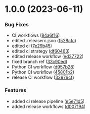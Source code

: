 # 1.0.0 (2023-06-11)


### Bug Fixes

* CI workflows ([84a6f16](https://github.com/samyn92/netroute-operator/commit/84a6f1678804d39af2a9f03e4b9dc62e136a74b2))
* edited .releaserc.json ([f528afc](https://github.com/samyn92/netroute-operator/commit/f528afc91e6351efcd18c5578648589ae01fb1aa))
* edited ci ([7e29b45](https://github.com/samyn92/netroute-operator/commit/7e29b454777f72f1c2dc2280ecb37d4ae5b0cb22))
* edited ci strategy ([df60463](https://github.com/samyn92/netroute-operator/commit/df60463daf9514ba6d3b012f178512a00fc458b6))
* edited release workflow ([ed37722](https://github.com/samyn92/netroute-operator/commit/ed377227506b35f365c050d1bb791828435b7b8a))
* fixed branch ref ([33c90ed](https://github.com/samyn92/netroute-operator/commit/33c90eddd9469b500dbab3e2c975957b0ae62e8b))
* Python CI workflow ([d957b28](https://github.com/samyn92/netroute-operator/commit/d957b28a4c620f5924ce87adc2cb3285ce84782e))
* Python CI workflow ([45801b2](https://github.com/samyn92/netroute-operator/commit/45801b2b199a6bd2a8c6f4caec46689a019cf476))
* release CI workflow ([33976cf](https://github.com/samyn92/netroute-operator/commit/33976cfb8c55c62ba40d883f3d6f216960407e8f))


### Features

* added ci release pipeline ([e5e71d5](https://github.com/samyn92/netroute-operator/commit/e5e71d51466ffe4bfc52525c22364f362ebc74f3))
* added release workflows ([d007194](https://github.com/samyn92/netroute-operator/commit/d0071940f672119d41acd1601799a2a9c7919961))
